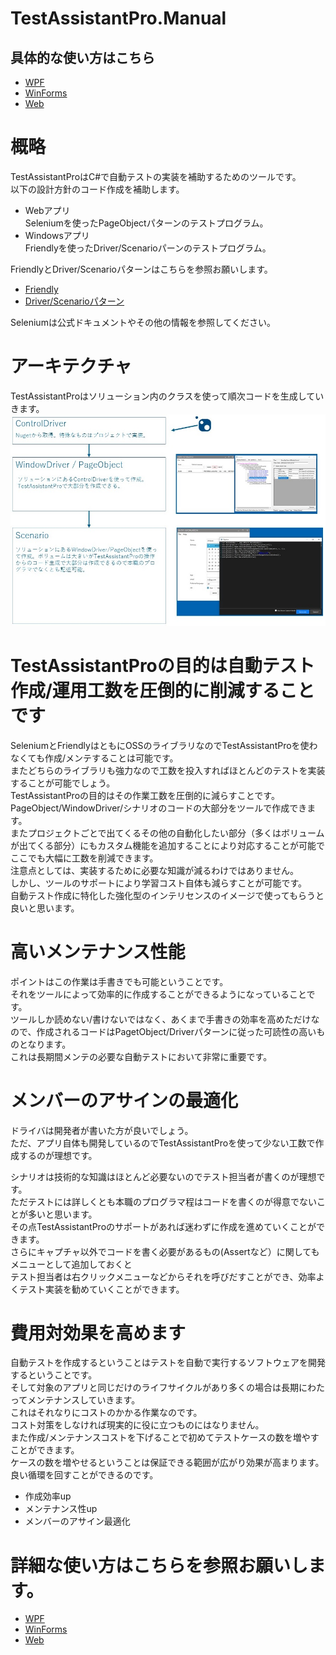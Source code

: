 TestAssistantPro.Manual
========

## 具体的な使い方はこちら
+ [WPF](WPF/README.jp.md)
+ [WinForms](WinForms/README.jp.md)
+ [Web](Web/README.jp.md)

# 概略
TestAssistantProはC#で自動テストの実装を補助するためのツールです。<br>
以下の設計方針のコード作成を補助します。<br>

+ Webアプリ<br>Seleniumを使ったPageObjectパターンのテストプログラム。<br>
+ Windowsアプリ <br>Friendlyを使ったDriver/Scenarioパーンのテストプログラム。<br>

FriendlyとDriver/Scenarioパターンはこちらを参照お願いします。<br>
+ [Friendly](https://github.com/Codeer-Software/Friendly/blob/master/README.jp.md)
+ [Driver/Scenarioパターン](https://github.com/Codeer-Software/Friendly/blob/master/TestAutomationDesign.jp.md)

Seleniumは公式ドキュメントやその他の情報を参照してください。<br>

# アーキテクチャ
TestAssistantProはソリューション内のクラスを使って順次コードを生成していきます。<br>
![Architecture.jpg](Img/Architecture.jpg)

# TestAssistantProの目的は自動テスト作成/運用工数を圧倒的に削減することです
SeleniumとFriendlyはともにOSSのライブラリなのでTestAssistantProを使わなくても作成/メンテすることは可能です。<br>
またどちらのライブラリも強力なので工数を投入すればほとんどのテストを実装することが可能でしょう。<br>
TestAssistantProの目的はその作業工数を圧倒的に減らすことです。<br>
PageObject/WindowDriver/シナリオのコードの大部分をツールで作成できます。<br>
またプロジェクトごとで出てくるその他の自動化したい部分（多くはボリュームが出てくる部分）にもカスタム機能を追加することにより対応することが可能でここでも大幅に工数を削減できます。<br>
注意点としては、実装するために必要な知識が減るわけではありません。<br>
しかし、ツールのサポートにより学習コスト自体も減らすことが可能です。<br>
自動テスト作成に特化した強化型のインテリセンスのイメージで使ってもらうと良いと思います。<br>

# 高いメンテナンス性能
ポイントはこの作業は手書きでも可能ということです。<br>
それをツールによって効率的に作成することができるようになっていることです。<br>
ツールしか読めない/書けないではなく、あくまで手書きの効率を高めただけなので、作成されるコードはPagetObject/Driverパターンに従った可読性の高いものとなります。<br>
これは長期間メンテの必要な自動テストにおいて非常に重要です。<br>

# メンバーのアサインの最適化
ドライバは開発者が書いた方が良いでしょう。<br>
ただ、アプリ自体も開発しているのでTestAssistantProを使って少ない工数で作成するのが理想です。<br>

シナリオは技術的な知識はほとんど必要ないのでテスト担当者が書くのが理想です。<br>
ただテストには詳しくとも本職のプログラマ程はコードを書くのが得意でないことが多いと思います。<br>
その点TestAssistantProのサポートがあれば迷わずに作成を進めていくことができます。<br>
さらにキャプチャ以外でコードを書く必要があるもの(Assertなど）に関してもメニューとして追加しておくと<br>
テスト担当者は右クリックメニューなどからそれを呼びだすことができ、効率よくテスト実装を勧めていくことができます。<br>

# 費用対効果を高めます
自動テストを作成するということはテストを自動で実行するソフトウェアを開発するということです。<br>
そして対象のアプリと同じだけのライフサイクルがあり多くの場合は長期にわたってメンテナンスしていきます。<br>
これはそれなりにコストのかかる作業なのです。<br>
コスト対策をしなければ現実的に役に立つものにはなりません。<br>
また作成/メンテナンスコストを下げることで初めてテストケースの数を増やすことができます。<br>
ケースの数を増やせるということは保証できる範囲が広がり効果が高まります。<br>
良い循環を回すことができるのです。<br>

+ 作成効率up
+ メンテナンス性up
+ メンバーのアサイン最適化

# 詳細な使い方はこちらを参照お願いします。
+ [WPF](WPF.jp.md)
+ [WinForms](WinForms.jp.md)
+ [Web](Web.jp.md)


